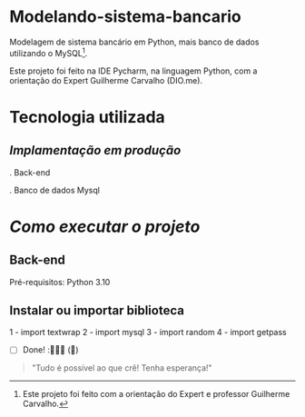 # Modelando-sistema-bancario
Modelagem de sistema bancário em Python, mais banco de dados utilizando o MySQL[^1].

Este projeto foi feito na IDE Pycharm, na linguagem Python, com a orientação do Expert Guilherme Carvalho (DIO.me).

# Tecnologia utilizada

## _*Implamentação em produção*_
. Back-end

. Banco de dados Mysql

# _*Como executar o projeto*_

## Back-end
Pré-requisitos: Python 3.10

## Instalar ou importar biblioteca
1 - import textwrap
2 - import mysql
3 - import random
4 - import getpass

-[ ] Done! :🚀👩‍💻 (:tada:)

>"Tudo é possível ao que crê! Tenha esperança!"
><!-- Minhas palavras -->

[^1]: Este projeto foi feito com a orientação do Expert e professor Guilherme Carvalho.

